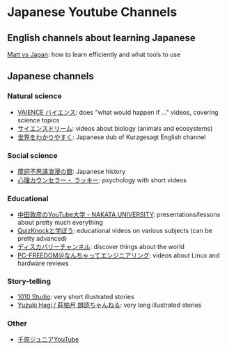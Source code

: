 # Japanese Youtube Channels

## English channels about learning Japanese

[Matt vs Japan](https://www.youtube.com/c/MATTvsJapan): how to learn efficiently and what tools to use

## Japanese channels

### Natural science

* [VAIENCE バイエンス](https://www.youtube.com/channel/UCPKsFwt9ACF-EnJM3xN8wyQ/videos): does "what would happen if ..." videos, covering science topics
* [サイエンスドリーム](https://www.youtube.com/channel/UCDy22j1Z7jDpyI14KWVgmQQ/videos): videos about biology (animals and ecosystems)
* [世界をわかりやすく](https://www.youtube.com/channel/UCzw2KK537iRgsrYnWaEMs8Q): Japanese dub of Kurzgesagt English channel

### Social science

* [摩訶不思議浪漫の館](https://www.youtube.com/channel/UCWNWUKEuYG62WC4HBju5EPg/videos): Japanese history
* [心理カウンセラー・ ラッキー](https://www.youtube.com/channel/UCgbjcHvWSPQ7en0LI5bMqJw/videos): psychology with short videos

### Educational

* [中田敦彦のYouTube大学 - NAKATA UNIVERSITY](https://www.youtube.com/c/NKTofficial/videos): presentations/lessons about pretty much everything
* [QuizKnockと学ぼう](https://www.youtube.com/c/QKmanab/videos?view=0&sort=p&flow=grid): educational videos on various subjects (can be pretty advanced)
* [ディスカバリーチャンネル](https://www.youtube.com/c/DiscoveryJapan/videos): discover things about the world
* [PC-FREEDOM＠なんちゃってエンジニアリング](https://www.youtube.com/c/Pc-freedomNet/videos): videos about Linux and hardware reviews

### Story-telling

* [1010 Studio](https://www.youtube.com/c/%E6%9D%B1%E8%B0%B7%E6%98%87/videos): very short illustrated stories
* [Yuzuki Hagi / 萩柚月 朗読ちゃんねる](https://www.youtube.com/channel/UCZN4heVEozSb_SwpDwRMirg/videos): very long illustrated stories

### Other

* [千原ジュニアYouTube](https://www.youtube.com/c/%E5%8D%83%E5%8E%9F%E3%82%B8%E3%83%A5%E3%83%8B%E3%82%A2YouTube/videos)
